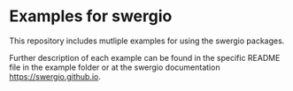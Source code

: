 # Examples for swergio

This repository includes mutliple examples for using the swergio packages.

Further description of each example can be found in the specific README file in the example folder or at the swergio documentation https://swergio.github.io.
